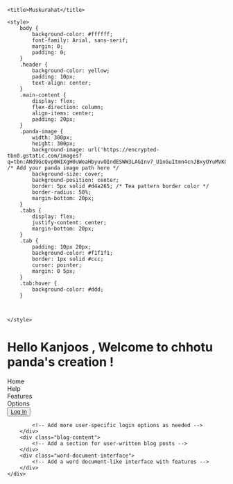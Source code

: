 <!DOCTYPE html>
<html lang="en">
<head>
    <meta charset="UTF-8">
    <meta name="viewport" content="width=device-width, initial-scale=1.0">
    
    <title>Muskurahat</title>

    <style>
        body {
            background-color: #ffffff;
            font-family: Arial, sans-serif;
            margin: 0;
            padding: 0;
        }
        .header {
            background-color: yellow;
            padding: 10px;
            text-align: center;
        }
        .main-content {
            display: flex;
            flex-direction: column;
            align-items: center;
            padding: 20px;
        }
        .panda-image {
            width: 300px;
            height: 300px;
            background-image: url('https://encrypted-tbn0.gstatic.com/images?q=tbn:ANd9GcQvp0WIXgH0uWeaHbyuvOIndESWW3LAGInv7_U1nGuItmn4cnJBxyOYuMVKQ968LY_Tmig&usqp=CAU.jpg'); /* Add your panda image path here */
            background-size: cover;
            background-position: center;
            border: 5px solid #d4a265; /* Tea pattern border color */
            border-radius: 50%;
            margin-bottom: 20px;
        }
        .tabs {
            display: flex;
            justify-content: center;
            margin-bottom: 20px;
        }
        .tab {
            padding: 10px 20px;
            background-color: #f1f1f1;
            border: 1px solid #ccc;
            cursor: pointer;
            margin: 0 5px;
        }
        .tab:hover {
            background-color: #ddd;
        }
         
         
         
    </style>
</head>
<body>
    <div class="header">
        <h1>Hello Kanjoos , Welcome to chhotu panda's creation ! </h1>
    </div>
    <div class="main-content">
        <div class="panda-image"></div>
        <div class="tabs">
            <div class="tab">Home</div>
            <div class="tab">Help</div>
            <div class="tab">Features</div>
            <div class="tab">Options</div>
        </div>
        <div>
            <button>  <a href="indexp.html">Log In</a>
            </button> <!-- Add your login button -->
        
            <!-- Add more user-specific login options as needed -->
        </div>
        <div class="blog-content">
            <!-- Add a section for user-written blog posts -->
        </div>
        <div class="word-document-interface">
            <!-- Add a word document-like interface with features -->
        </div>
    </div>
